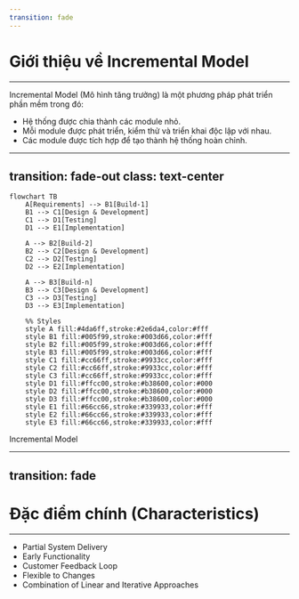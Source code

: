 ```yaml
---
transition: fade
---
```


# Giới thiệu về Incremental Model
<hr>
<div class='mt-5'>
    <span v-click class='text-4xl leading-[1.5]'>
        <span class='font-bold'>Incremental Model</span> (Mô hình tăng trưởng) là một phương pháp phát triển phần mềm trong đó:
    </span>
    <div></div>
    <ul class='text-3xl'>
        <li v-click>
            Hệ thống được chia thành các <span class='text-red-600 font-bold'>module</span> nhỏ.
        </li>
        <li v-click>
            Mỗi module được phát triển, kiểm thử và <span class='text-red-600 font-bold'>triển khai độc lập</span> với nhau.
        </li>
        <li v-click>
            Các module được tích hợp để tạo thành <span class='text-red-600 font-bold'>hệ thống hoàn chỉnh</span>.
        </li>
    </ul>
</div>

---
transition: fade-out
class: text-center
---

```mermaid
flowchart TB
    A[Requirements] --> B1[Build-1]
    B1 --> C1[Design & Development]
    C1 --> D1[Testing]
    D1 --> E1[Implementation]

    A --> B2[Build-2]
    B2 --> C2[Design & Development]
    C2 --> D2[Testing]
    D2 --> E2[Implementation]

    A --> B3[Build-n]
    B3 --> C3[Design & Development]
    C3 --> D3[Testing]
    D3 --> E3[Implementation]

    %% Styles
    style A fill:#4da6ff,stroke:#2e6da4,color:#fff
    style B1 fill:#005f99,stroke:#003d66,color:#fff
    style B2 fill:#005f99,stroke:#003d66,color:#fff
    style B3 fill:#005f99,stroke:#003d66,color:#fff
    style C1 fill:#cc66ff,stroke:#9933cc,color:#fff
    style C2 fill:#cc66ff,stroke:#9933cc,color:#fff
    style C3 fill:#cc66ff,stroke:#9933cc,color:#fff
    style D1 fill:#ffcc00,stroke:#b38600,color:#000
    style D2 fill:#ffcc00,stroke:#b38600,color:#000
    style D3 fill:#ffcc00,stroke:#b38600,color:#000
    style E1 fill:#66cc66,stroke:#339933,color:#fff
    style E2 fill:#66cc66,stroke:#339933,color:#fff
    style E3 fill:#66cc66,stroke:#339933,color:#fff
```
<div class='font-bold text-xl mt--2'>
    Incremental Model
</div>

---
transition: fade
---

<!--
Partial System Delivery: The system is developed and delivered in small, manageable pieces. Each part adds new features to the previous version.
Early Functionality: Basic functionality is available early in the project. This allows users to start using and testing the system quickly.
Customer Feedback Loop: Feedback is collected after each part is delivered. This helps improve the next version of the system.
Flexible to Changes: Changes or new features can be added between increments. This makes the model flexible to evolving needs.
Combination of Linear and Iterative Approaches: Combines the structured approach of Waterfall with flexibility. Supports both planning and ongoing improvements.
-->

# **Đặc điểm chính (Characteristics)**
<hr>
<ul class='text-3xl mt-10'>
    <li>
        Partial System Delivery
    </li>
    <li>
        Early Functionality
    </li>
    <li>
        Customer Feedback Loop
    </li>
    <li>
        Flexible to Changes
    </li>
    <li>
        Combination of Linear and Iterative Approaches
    </li>
</ul>
